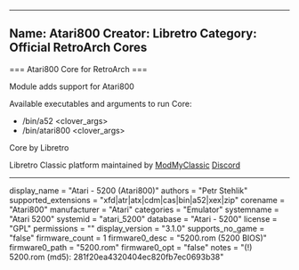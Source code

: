 -----------------------
Name: Atari800
Creator: Libretro
Category: Official RetroArch Cores
-----------------------

=== Atari800 Core for RetroArch ===

Module adds support for Atari800

Available executables and arguments to run Core:
- /bin/a52 <rom> <clover_args>
- /bin/atari800 <rom> <clover_args>

Core by Libretro

Libretro Classic platform maintained by [ModMyClassic](https://modmyclassic.com) [Discord](https://discordapp.com/invite/8gygsrw)

-----------------------

display_name = "Atari - 5200 (Atari800)"
authors = "Petr Stehlik"
supported_extensions = "xfd|atr|atx|cdm|cas|bin|a52|xex|zip"
corename = "Atari800"
manufacturer = "Atari"
categories = "Emulator"
systemname = "Atari 5200"
systemid = "atari_5200"
database = "Atari - 5200"
license = "GPL"
permissions = ""
display_version = "3.1.0"
supports_no_game = "false"
firmware_count = 1
firmware0_desc = "5200.rom (5200 BIOS)"
firmware0_path = "5200.rom"
firmware0_opt = "false"
notes = "(!) 5200.rom (md5): 281f20ea4320404ec820fb7ec0693b38"

